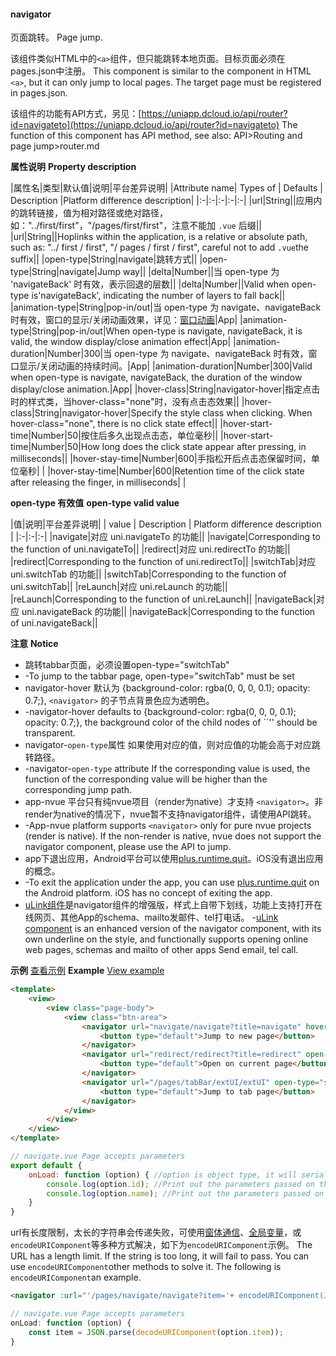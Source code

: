 #### navigator

页面跳转。
Page jump.

该组件类似HTML中的`<a>`组件，但只能跳转本地页面。目标页面必须在pages.json中注册。
This component is similar to the component in HTML `<a>`, but it can only jump to local pages. The target page must be registered in pages.json.

该组件的功能有API方式，另见：[https://uniapp.dcloud.io/api/router?id=navigateto](https://uniapp.dcloud.io/api/router?id=navigateto)
The function of this component has API method, see also: API>Routing and page jump>router.md

**属性说明**
**Property description**

|属性名|类型|默认值|说明|平台差异说明|
|Attribute name| Types of | Defaults        | Description                                                  |Platform difference description|
|:-|:-|:-|:-|:-|
|url|String||应用内的跳转链接，值为相对路径或绝对路径，如："../first/first"，"/pages/first/first"，注意不能加 ``.vue`` 后缀||
|url|String||Hoplinks within the application, is a relative or absolute path, such as: "../ first / first", "/ pages / first / first", careful not to add `.vue`the suffix||
|open-type|String|navigate|跳转方式||
|open-type|String|navigate|Jump way||
|delta|Number||当 open-type 为 'navigateBack' 时有效，表示回退的层数||
|delta|Number||Valid when open-type is'navigateBack', indicating the number of layers to fall back||
|animation-type|String|pop-in/out|当 open-type 为 navigate、navigateBack 时有效，窗口的显示/关闭动画效果，详见：[窗口动画](api/router?id=animation)|App|
|animation-type|String|pop-in/out|When open-type is navigate, navigateBack, it is valid, the window display/close animation effect|App|
|animation-duration|Number|300|当 open-type 为 navigate、navigateBack 时有效，窗口显示/关闭动画的持续时间。|App|
|animation-duration|Number|300|Valid when open-type is navigate, navigateBack, the duration of the window display/close animation.|App|
|hover-class|String|navigator-hover|指定点击时的样式类，当hover-class="none"时，没有点击态效果||
|hover-class|String|navigator-hover|Specify the style class when clicking. When hover-class="none", there is no click state effect||
|hover-start-time|Number|50|按住后多久出现点击态，单位毫秒||
|hover-start-time|Number|50|How long does the click state appear after pressing, in milliseconds||
|hover-stay-time|Number|600|手指松开后点击态保留时间，单位毫秒|&nbsp;|
|hover-stay-time|Number|600|Retention time of the click state after releasing the finger, in milliseconds|&nbsp;|


**open-type 有效值**
**open-type valid value**

|值|说明|平台差异说明|
| value        | Description                                                  | Platform difference description |
|:-|:-|:-|
|navigate|对应 uni.navigateTo 的功能||
|navigate|Corresponding to the function of uni.navigateTo||
|redirect|对应 uni.redirectTo 的功能||
|redirect|Corresponding to the function of uni.redirectTo||
|switchTab|对应 uni.switchTab 的功能||
|switchTab|Corresponding to the function of uni.switchTab||
|reLaunch|对应 uni.reLaunch 的功能||
|reLaunch|Corresponding to the function of uni.reLaunch||
|navigateBack|对应 uni.navigateBack 的功能||
|navigateBack|Corresponding to the function of uni.navigateBack||


**注意**
**Notice**
- 跳转tabbar页面，必须设置open-type="switchTab"
- -To jump to the tabbar page, open-type="switchTab" must be set
- navigator-hover 默认为 {background-color: rgba(0, 0, 0, 0.1); opacity: 0.7;}, ``<navigator>`` 的子节点背景色应为透明色。
- -navigator-hover defaults to {background-color: rgba(0, 0, 0, 0.1); opacity: 0.7;}, the background color of the child nodes of ``<navigator>'' should be transparent.
- navigator-`open-type`属性 如果使用对应的值，则对应值的功能会高于对应跳转路径。
- -navigator-`open-type` attribute If the corresponding value is used, the function of the corresponding value will be higher than the corresponding jump path.
- app-nvue 平台只有纯nvue项目（render为native）才支持 `<navigator>`。非render为native的情况下，nvue暂不支持navigator组件，请使用API跳转。
- -App-nvue platform supports `<navigator>` only for pure nvue projects (render is native). If the non-render is native, nvue does not support the navigator component, please use the API to jump.
- app下退出应用，Android平台可以使用[plus.runtime.quit](https://www.html5plus.org/doc/zh_cn/runtime.html#plus.runtime.quit)。iOS没有退出应用的概念。
- -To exit the application under the app, you can use [plus.runtime.quit](https://www.html5plus.org/doc/zh_cn/runtime.html#plus.runtime.quit) on the Android platform. iOS has no concept of exiting the app.
- [uLink组件](https://ext.dcloud.net.cn/plugin?id=1182)是navigator组件的增强版，样式上自带下划线，功能上支持打开在线网页、其他App的schema、mailto发邮件、tel打电话。
-[uLink component](https://ext.dcloud.net.cn/plugin?id=1182) is an enhanced version of the navigator component, with its own underline on the style, and functionally supports opening online web pages, schemas and mailto of other apps Send email, tel call.

**示例** [查看示例](https://hellouniapp.dcloud.net.cn/pages/component/navigator/navigator)
**Example** [View example](https://hellouniapp.dcloud.net.cn/pages/component/navigator/navigator)
 
```html
<template>
	<view>
		<view class="page-body">
			<view class="btn-area">
				<navigator url="navigate/navigate?title=navigate" hover-class="navigator-hover">
					<button type="default">Jump to new page</button>
				</navigator>
				<navigator url="redirect/redirect?title=redirect" open-type="redirect" hover-class="other-navigator-hover">
					<button type="default">Open on current page</button>
				</navigator>
				<navigator url="/pages/tabBar/extUI/extUI" open-type="switchTab" hover-class="other-navigator-hover">
					<button type="default">Jump to tab page</button>
				</navigator>
			</view>
		</view>
	</view>
</template>
```

```javascript
// navigate.vue Page accepts parameters
export default {
	onLoad: function (option) { //option is object type, it will serialize the parameters passed on the previous page
		console.log(option.id); //Print out the parameters passed on the previous page
		console.log(option.name); //Print out the parameters passed on the previous page
	}
}
```

url有长度限制，太长的字符串会传递失败，可使用[窗体通信](https://uniapp.dcloud.io/collocation/frame/communication)、[全局变量](https://ask.dcloud.net.cn/article/35021)，或`encodeURIComponent`等多种方式解决，如下为`encodeURIComponent`示例。
The URL has a length limit. If the string is too long, it will fail to pass. You can use `encodeURIComponent`other methods to solve it. The following is `encodeURIComponent`an example.
```html
<navigator :url="'/pages/navigate/navigate?item='+ encodeURIComponent(JSON.stringify(item))"></navigator>
```
```javascript
// navigate.vue Page accepts parameters
onLoad: function (option) {
	const item = JSON.parse(decodeURIComponent(option.item));
}
```

